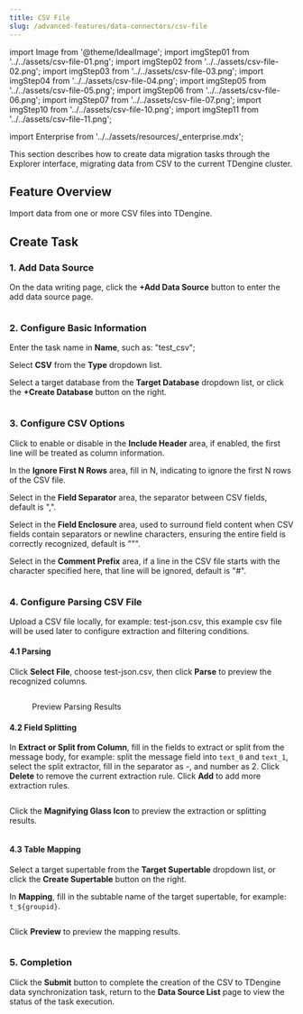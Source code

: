 ```yaml
---
title: CSV File
slug: /advanced-features/data-connectors/csv-file
---
```


import Image from '@theme/IdealImage';
import imgStep01 from '../../assets/csv-file-01.png';
import imgStep02 from '../../assets/csv-file-02.png';
import imgStep03 from '../../assets/csv-file-03.png';
import imgStep04 from '../../assets/csv-file-04.png';
import imgStep05 from '../../assets/csv-file-05.png';
import imgStep06 from '../../assets/csv-file-06.png';
import imgStep07 from '../../assets/csv-file-07.png';
import imgStep10 from '../../assets/csv-file-10.png';
import imgStep11 from '../../assets/csv-file-11.png';

import Enterprise from '../../assets/resources/_enterprise.mdx';

<Enterprise/>

This section describes how to create data migration tasks through the Explorer interface, migrating data from CSV to the current TDengine cluster.

## Feature Overview

Import data from one or more CSV files into TDengine.

## Create Task

### 1. Add Data Source

On the data writing page, click the **+Add Data Source** button to enter the add data source page.

<figure>
<Image img={imgStep01} alt=""/>
</figure>

### 2. Configure Basic Information

Enter the task name in **Name**, such as: "test_csv";

Select **CSV** from the **Type** dropdown list.

Select a target database from the **Target Database** dropdown list, or click the **+Create Database** button on the right.

<figure>
<Image img={imgStep02} alt=""/>
</figure>

### 3. Configure CSV Options

Click to enable or disable in the **Include Header** area, if enabled, the first line will be treated as column information.

In the **Ignore First N Rows** area, fill in N, indicating to ignore the first N rows of the CSV file.

Select in the **Field Separator** area, the separator between CSV fields, default is ",".

Select in the **Field Enclosure** area, used to surround field content when CSV fields contain separators or newline characters, ensuring the entire field is correctly recognized, default is "\"".

Select in the **Comment Prefix** area, if a line in the CSV file starts with the character specified here, that line will be ignored, default is "#".

<figure>
<Image img={imgStep03} alt=""/>
</figure>

### 4. Configure Parsing CSV File

Upload a CSV file locally, for example: test-json.csv, this example csv file will be used later to configure extraction and filtering conditions.

#### 4.1 Parsing

Click **Select File**, choose test-json.csv, then click **Parse** to preview the recognized columns.

<figure>
<Image img={imgStep04} alt=""/>
</figure>

<figure>
<Image img={imgStep05} alt=""/>
<figcaption>Preview Parsing Results</figcaption>
</figure>

#### 4.2 Field Splitting

In **Extract or Split from Column**, fill in the fields to extract or split from the message body, for example: split the message field into `text_0` and `text_1`, select the split extractor, fill in the separator as -, and number as 2.
Click **Delete** to remove the current extraction rule.
Click **Add** to add more extraction rules.

<figure>
<Image img={imgStep06} alt=""/>
</figure>

Click the **Magnifying Glass Icon** to preview the extraction or splitting results.

<figure>
<Image img={imgStep07} alt=""/>
</figure>

<!-- In **Filter**, fill in the filtering conditions, for example: fill in `id != 1`, then only data with id not equal to 1 will be written into TDengine.
Click **Delete** to remove the current filtering rule.

![csv-08.png](./csv-08.png)

Click the **Magnifying Glass Icon** to view the preview filtering results.

![csv-09.png](./csv-09.png) -->

#### 4.3 Table Mapping

Select a target supertable from the **Target Supertable** dropdown list, or click the **Create Supertable** button on the right.

In **Mapping**, fill in the subtable name of the target supertable, for example: `t_${groupid}`.

<figure>
<Image img={imgStep10} alt=""/>
</figure>

Click **Preview** to preview the mapping results.

<figure>
<Image img={imgStep11} alt=""/>
</figure>

### 5. Completion

Click the **Submit** button to complete the creation of the CSV to TDengine data synchronization task, return to the **Data Source List** page to view the status of the task execution.
